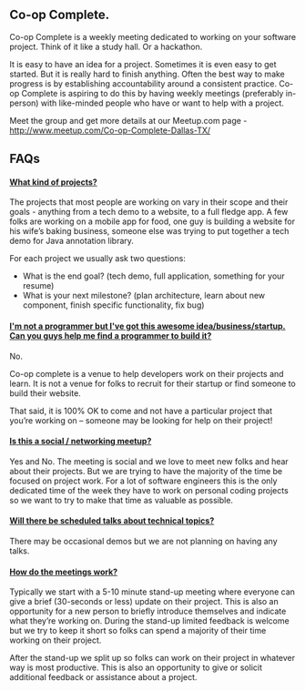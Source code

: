 ## Co-op Complete.
Co-op Complete is a weekly meeting dedicated to working on your software project. Think of it like a study hall. Or a hackathon.

It is easy to have an idea for a project. Sometimes it is even easy to get started. But it is really hard to finish anything. Often the best way to make progress is by establishing accountability around a consistent practice. Co-op Complete is aspiring to do this by having weekly meetings (preferably in-person) with like-minded people who have or want to help with a project.

Meet the group and get more details at our Meetup.com page - <a href="http://www.meetup.com/Co-op-Complete-Dallas-TX/">http://www.meetup.com/Co-op-Complete-Dallas-TX/</a>


## FAQs

<div class="panel-group" id="accordian" role="tablist" aria-multiselectable="true">
<div class="panel panel-default">
<div class="panel-heading" role="tab" id="headingOne">
<h4 class="panel-title">
<a role="button" data-toggle="collapse" data-parent="#accordion" href="#questionOne" aria-expanded="false" aria-controls="questionOne">
What kind of projects?
</a>
</h4>
</div>
<div id="questionOne" class="panel-collapse collapse" role="tabpanel" aria-labelledby="headingOne">
<div class="panel-body">
The projects that most people are working on vary in their scope and their goals - anything from a tech demo to a website, to a full fledge app. A few folks are working on a mobile app for food, one guy is building a website for his wife’s baking business, someone else was trying to put together a tech demo for Java annotation library.

For each project we usually ask two questions:
* What is the end goal?  (tech demo, full application, something for your resume)
* What is your next milestone? (plan architecture, learn about new component, finish specific functionality, fix bug)
</div>
</div>
</div>

<div class="panel panel-default">
<div class="panel-heading" role="tab" id="headingTwo">
<h4 class="panel-title">
<a role="button" data-toggle="collapse" data-parent="#accordion" href="#questionTwo" aria-expanded="false" aria-controls="questionTwo">
I'm not a programmer but I've got this awesome idea/business/startup. Can you guys help me find a programmer to build it?
</a>
</h4>
</div>
<div id="questionTwo" class="panel-collapse collapse" role="tabpanel" aria-labelledby="headingTwo">
<div class="panel-body">
No.

Co-op complete is a venue to help developers work on their projects and learn. It is not a venue for folks to recruit for their startup or find someone to build their website.

That said, it is 100% OK to come and not have a particular project that you’re working on – someone may be looking for help on their project!

</div>
</div>
</div>
<div class="panel panel-default">
<div class="panel-heading" role="tab" id="headingThree">
<h4 class="panel-title">
<a role="button" data-toggle="collapse" data-parent="#accordion" href="#questionThree" aria-expanded="false" aria-controls="questionThree">
Is this a social / networking meetup?
</a>
</h4>
</div>
<div id="questionThree" class="panel-collapse collapse" role="tabpanel" aria-labelledby="headingThree">
<div class="panel-body">
Yes and No. The meeting is social and we love to meet new folks and hear about their projects. But we are trying to have the majority of the time be focused on project work. For a lot of software engineers this is the only dedicated time of the week they have to work on personal coding projects so we want to try to make that time as valuable as possible.
</div>
</div>
</div>
<div class="panel panel-default">
<div class="panel-heading" role="tab" id="headingFour">
<h4 class="panel-title">
<a role="button" data-toggle="collapse" data-parent="#accordion" href="#questionFour" aria-expanded="false" aria-controls="questionFour">
Will there be scheduled talks about technical topics?
</a>
</h4>
</div>
<div id="questionFour" class="panel-collapse collapse" role="tabpanel" aria-labelledby="headingFour">
<div class="panel-body">
There may be occasional demos but we are not planning on having any talks.
</div>
</div>
</div>

<div class="panel panel-default">
<div class="panel-heading" role="tab" id="headingFive">
<h4 class="panel-title">
<a role="button" data-toggle="collapse" data-parent="#accordion" href="#questionFive" aria-expanded="false" aria-controls="questionFive">
How do the meetings work?
</a>
</h4>
</div>
<div id="questionFive" class="panel-collapse collapse" role="tabpanel" aria-labelledby="headingFive">
<div class="panel-body">
Typically we start with a 5-10 minute stand-up meeting where everyone can give a brief (30-seconds or less) update on their project. This is also an opportunity for a new person to briefly introduce themselves and indicate what they’re working on. During the stand-up limited feedback is welcome but we try to keep it short so folks can spend a majority of their time working on their project.

After the stand-up we split up so folks can work on their project in whatever way is most productive. This is also an opportunity to give or solicit additional feedback or assistance about a project.
</div>
</div>
</div>
</div>